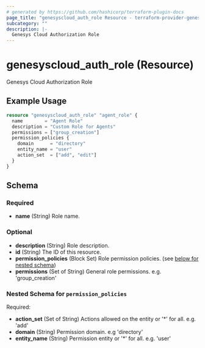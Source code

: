 ```yaml
---
# generated by https://github.com/hashicorp/terraform-plugin-docs
page_title: "genesyscloud_auth_role Resource - terraform-provider-genesyscloud"
subcategory: ""
description: |-
  Genesys Cloud Authorization Role
---
```


# genesyscloud_auth_role (Resource)

Genesys Cloud Authorization Role

## Example Usage

```terraform
resource "genesyscloud_auth_role" "agent_role" {
  name        = "Agent Role"
  description = "Custom Role for Agents"
  permissions = ["group_creation"]
  permission_policies {
    domain      = "directory"
    entity_name = "user"
    action_set  = ["add", "edit"]
  }
}
```

<!-- schema generated by tfplugindocs -->
## Schema

### Required

- **name** (String) Role name.

### Optional

- **description** (String) Role description.
- **id** (String) The ID of this resource.
- **permission_policies** (Block Set) Role permission policies. (see [below for nested schema](#nestedblock--permission_policies))
- **permissions** (Set of String) General role permissions. e.g. 'group_creation'

<a id="nestedblock--permission_policies"></a>
### Nested Schema for `permission_policies`

Required:

- **action_set** (Set of String) Actions allowed on the entity or '*' for all. e.g. 'add'
- **domain** (String) Permission domain. e.g 'directory'
- **entity_name** (String) Permission entity or '*' for all. e.g. 'user'


